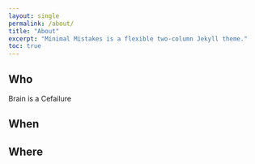 ```yaml
---
layout: single
permalink: /about/
title: "About"
excerpt: "Minimal Mistakes is a flexible two-column Jekyll theme."
toc: true
---
```



## Who
Brain is a Cefailure

## When

## Where

